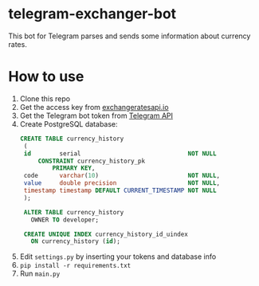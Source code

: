 # telegram-exchanger-bot
This bot for Telegram parses and sends some information about currency rates.

# How to use

1. Clone this repo
1. Get the access key from [exchangeratesapi.io](exchangeratesapi.io)
1. Get the Telegram bot token from [Telegram API](https://core.telegram.org/bots#6-botfather)
1. Create PostgreSQL database:
   ```sql
   CREATE TABLE currency_history
    (
    id        serial                              NOT NULL
        CONSTRAINT currency_history_pk
            PRIMARY KEY,
    code      varchar(10)                         NOT NULL,
    value     double precision                    NOT NULL,
    timestamp timestamp DEFAULT CURRENT_TIMESTAMP NOT NULL
    );

    ALTER TABLE currency_history
      OWNER TO developer;

    CREATE UNIQUE INDEX currency_history_id_uindex
      ON currency_history (id);
    ```
1. Edit `settings.py` by inserting your tokens and database info
1. `pip install -r requirements.txt`
1. Run `main.py`
